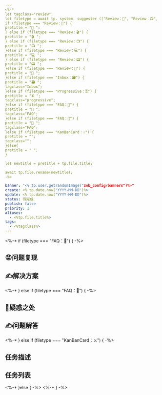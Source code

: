 ```yaml
---
<%-* 
let tagclass="review";
let filetype = await tp. system. suggester (["Review：📑", "Review：📺", "Review：🎬","Review：💻","Review：📟","Review：💭","Progressive：⏳","Inbox：🗃","FAQ：🐞","FAQ：🧐","KanBanCard：⚔","Empty"], ["Review：📑", "Review：📺", "Review：🎬","Review：💻","Review：📟","Review：💭","Progressive：⏳","Inbox：🗃","FAQ：🐞","FAQ：🧐","KanBanCard：⚔","Empty"], false, "请选择笔记的类型") ;
if (filetype === "Review：📑") { 
pretitle = "📑 ";
} else if (filetype === "Review：🎬") { 
pretitle = "🎬 ";
} else if (filetype === "Review：📺") { 
pretitle = "📺 ";
}else if (filetype === "Review：💻") { 
pretitle = "💻 ";
} else if (filetype === "Review：📟") { 
pretitle = "📟 ";
}else if (filetype === "Review：💭") { 
pretitle = "💭 ";
}else if (filetype === "Inbox：🗃") { 
pretitle = "🗃 ";
tagclass="Inbox";
}else if (filetype === "Progressive：⏳") { 
pretitle = "⏳ ";
tagclass="progressive"; 
}else if (filetype === "FAQ：🐞") { 
pretitle = "🐞 ";
tagclass="FAQ"; 
}else if (filetype === "FAQ：🧐") { 
pretitle = "🧐 ";
tagclass="FAQ";
}else if (filetype === "KanBanCard：⚔") { 
pretitle = "";
tagclass="";
}else{
pretitle = " ";
}

let newtitle = pretitle + tp.file.title;

await tp.file.rename(newtitle);
-%>

banner: "<% tp.user.getrandomImage("zob_config/banners")%>"
create: <% tp.date.now("YYYY-MM-DD")%>
update: <% tp.date.now("YYYY-MM-DD")%>
status: 待完成
publish: false
priority: 1
aliases: 
  - <%tp.file.title%>
tags: 
  - <%tagclass%>
---
```



<%-*  if (filetype === "FAQ：🐞") {  -%>
## 😡问题复现

## ✍️解决方案
<%-* }  else if (filetype === "FAQ：🧐") {  -%>
## 🧐疑惑之处

## ✍️问题解答
<%-* }  else if (filetype === "KanBanCard：⚔") {  -%>
## 任务描述

## 任务列表
<%-* }else { -%>
<%-* } -%>
